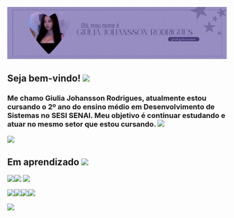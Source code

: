 ![Header](./Header.gif)
## Seja bem-vindo! <img src = "https://pixeloving.neocities.org/emoticons/sparkles/tumblr_inline_qicks5qRqQ1xq96li_500.gif" widht = 20px/>
### Me chamo Giulia Johansson Rodrigues, atualmente estou cursando o 2º ano do ensino médio em Desenvolvimento de Sistemas no SESI SENAI. Meu objetivo é continuar estudando e atuar no mesmo setor que estou cursando. <img src = "https://pixels.crd.co/assets/images/gallery01/206258c7.gif?v=9b219e01" widht = 20px/>

<img src = "https://gifcity.carrd.co/assets/images/gallery45/866d4256.gif?v=d7271437" widht = 20px/>

## Em aprendizado <img src = "https://pixeloving.neocities.org/fandom/nintendo/e8a83ce4.png" widht = 15px/>
<img src = "https://www.vectorlogo.zone/logos/github/github-icon.svg" widht = 50px/><img src = "https://www.vectorlogo.zone/logos/visualstudio_code/visualstudio_code-icon.svg" widht = 50px/> <img src = "https://www.vectorlogo.zone/logos/javascript/javascript-icon.svg" widht = 50px/>

<img src = "https://www.vectorlogo.zone/logos/figma/figma-icon.svg" widht = 50px/><img src = "https://www.vectorlogo.zone/logos/postgresql/postgresql-icon.svg" widht = 50px/><img src = "https://www.vectorlogo.zone/logos/sqlite/sqlite-icon.svg" widht = 50px/><img src = "https://www.vectorlogo.zone/logos/canva/canva-icon.svg" widht = 50px/>

[![](https://visitcount.itsvg.in/api?id=giuliajohansson&icon=0&color=1)](https://visitcount.itsvg.in)